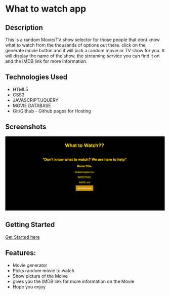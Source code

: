 # What to watch app

## Description
 This is a random Movie/TV show selector for those people that dont know what to watch from the thousands of options out there.
 click on the generate movie button and it will pick a random movie or TV show for you. 
 It will display the name of the show, the streaming service you can find it on and the IMDB link for more information.
## Technologies Used
- HTML5
- CSS3
- JAVASCRIPT/JQUERY
- MOVIE DATABASE
- Git/Github - Github pages for Hosting

## Screenshots
![wirefarme](Photos/Screen%20Shot%202022-12-06%20at%201.51.26%20PM.png)

## Getting Started
[Get Started here](https://kingsimba754.github.io/what-to-watch./)

## Features: 
- Movie generator 
- Picks random movie to watch
- Show picture of the Moive 
- gives you the IMDB link for more information on the Movie
- Hope you enjoy

